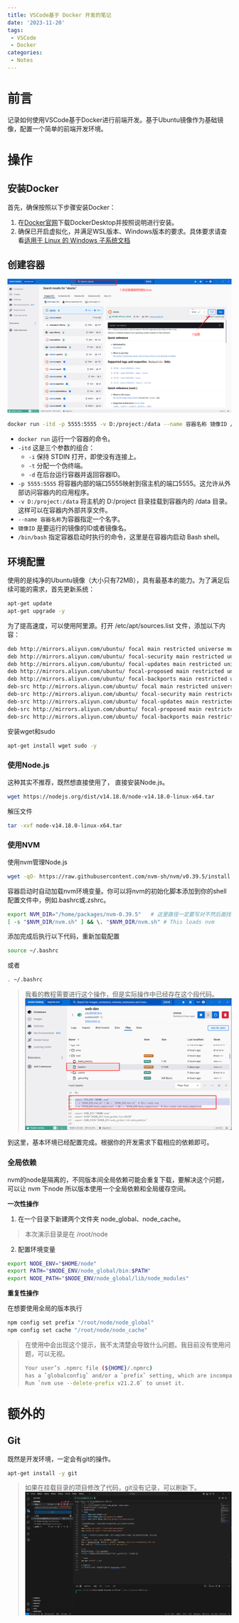 ```yaml
---
title: VSCode基于 Docker 开发的笔记
date: '2023-11-20'
tags:
 - VSCode
 - Docker
categories:
 - Notes
---
```

# 前言
记录如何使用VSCode基于Docker进行前端开发。基于Ubuntu镜像作为基础镜像，配置一个简单的前端开发环境。
# 操作
## 安装Docker
首先，确保按照以下步骤安装Docker：

1. 在[Docker官网](https://www.docker.com/)下载DockerDesktop并按照说明进行安装。
2. 确保已开启虚拟化，并满足WSL版本、Windows版本的要求。具体要求请查看[适用于 Linux 的 Windows 子系统文档](https://learn.microsoft.com/en-us/windows/wsl/)

## 创建容器
![docker ubuntu](./img/docker-ubuntu.png)

```bash
docker run -itd -p 5555:5555 -v D:/project:/data --name 容器名称 镜像ID /bin/bash
```
- `docker run` 运行一个容器的命令。
- `-itd` 这是三个参数的组合：
    - `-i` 保持 STDIN 打开，即使没有连接上。
    - `-t` 分配一个伪终端。
    - `-d` 在后台运行容器并返回容器ID。
- `-p 5555:5555` 将容器内部的端口5555映射到宿主机的端口5555。这允许从外部访问容器内的应用程序。
- `-v D:/project:/data` 将主机的 D:/project 目录挂载到容器内的 /data 目录。这样可以在容器内外部共享文件。
- `--name 容器名称`为容器指定一个名字。
- `镜像ID` 是要运行的镜像的ID或者镜像名。
- `/bin/bash` 指定容器启动时执行的命令，这里是在容器内启动 Bash shell。
## 环境配置
使用的是纯净的Ubuntu镜像（大小只有72MB），具有最基本的能力。为了满足后续可能的需求，首先更新系统：
```bash
apt-get update
apt-get upgrade -y
```
为了提高速度，可以使用阿里源。打开 /etc/apt/sources.list 文件，添加以下内容：
```bash
deb http://mirrors.aliyun.com/ubuntu/ focal main restricted universe multiverse
deb http://mirrors.aliyun.com/ubuntu/ focal-security main restricted universe multiverse
deb http://mirrors.aliyun.com/ubuntu/ focal-updates main restricted universe multiverse
deb http://mirrors.aliyun.com/ubuntu/ focal-proposed main restricted universe multiverse
deb http://mirrors.aliyun.com/ubuntu/ focal-backports main restricted universe multiverse
deb-src http://mirrors.aliyun.com/ubuntu/ focal main restricted universe multiverse
deb-src http://mirrors.aliyun.com/ubuntu/ focal-security main restricted universe multiverse
deb-src http://mirrors.aliyun.com/ubuntu/ focal-updates main restricted universe multiverse
deb-src http://mirrors.aliyun.com/ubuntu/ focal-proposed main restricted universe multiverse
deb-src http://mirrors.aliyun.com/ubuntu/ focal-backports main restricted universe multiver
```
安装wget和sudo
```bash
apt-get install wget sudo -y
```
### 使用Node.js
这种其实不推荐，既然想直接使用了，
直接安装Node.js。
```bash
wget https://nodejs.org/dist/v14.18.0/node-v14.18.0-linux-x64.tar
```
解压文件
```bash
tar -xvf node-v14.18.0-linux-x64.tar
```
### 使用NVM
使用nvm管理Node.js
```bash
wget -qO- https://raw.githubusercontent.com/nvm-sh/nvm/v0.39.5/install.sh | bash
```
容器启动时自动加载nvm环境变量。你可以将nvm的初始化脚本添加到你的shell配置文件中，例如.bashrc或.zshrc。
```bash
export NVM_DIR="/home/packages/nvm-0.39.5"   # 这里路径一定要写对不然后面找不到nvm
[ -s "$NVM_DIR/nvm.sh" ] && \. "$NVM_DIR/nvm.sh" # This loads nvm
```
添加完成后执行以下代码，重新加载配置
```bash
source ~/.bashrc
```
或者
```bash
. ~/.bashrc
```
> 我看的教程需要进行这个操作，但是实际操作中已经存在这个段代码。
> ![docker env](./img//docker-env.png)


到这里，基本环境已经配置完成。根据你的开发需求下载相应的依赖即可。
### 全局依赖
nvm的node是隔离的，不同版本间全局依赖可能会重复下载，要解决这个问题，可以让 nvm 下node 所以版本使用一个全局依赖和全局缓存空间。

**一次性操作**
1. 在一个目录下新建两个文件夹 node_global、node_cache。
> 本次演示目录是在 /root/node
2. 配置环境变量
```bash
export NODE_ENV="$HOME/node"
export PATH="$NODE_ENV/node_global/bin:$PATH"
export NODE_PATH="$NODE_ENV/node_global/lib/node_modules"
```
**重复性操作**

在想要使用全局的版本执行
```bash
npm config set prefix "/root/node/node_global"
npm config set cache "/root/node/node_cache"
```
> 在使用中会出现这个提示，我不太清楚会导致什么问题。我目前没有使用问题，可以无视。
> ```bash
> Your user’s .npmrc file (${HOME}/.npmrc)
> has a `globalconfig` and/or a `prefix` setting, which are incompatible with nvm.
> Run `nvm use --delete-prefix v21.2.0` to unset it.
> ```
# 额外的
## Git
既然是开发环境，一定会有git的操作。
```bash
apt-get install -y git
```
> 如果在挂载目录的项目修改了代码，git没有记录，可以刷新下。
> ![docker git](./img/docker-git.png)